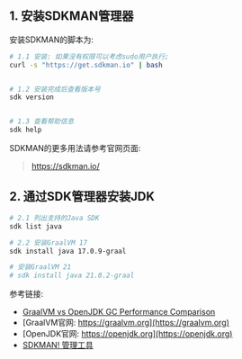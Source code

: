 



## 1. 安装SDKMAN管理器

安装SDKMAN的脚本为:

```sh
# 1.1 安装: 如果没有权限可以考虑sudo用户执行;
curl -s "https://get.sdkman.io" | bash


# 1.2 安装完成后查看版本号
sdk version


# 1.3 查看帮助信息
sdk help

```

SDKMAN的更多用法请参考官网页面: 

> https://sdkman.io/



## 2. 通过SDK管理器安装JDK



```sh
# 2.1 列出支持的Java SDK
sdk list java

# 2.2 安装GraalVM 17
sdk install java 17.0.9-graal

# 安装GraalVM 21
# sdk install java 21.0.2-graal

```










参考链接:

- [GraalVM vs OpenJDK GC Performance Comparison](https://blog.ycrash.io/2023/10/04/graalvm-vs-openjdk-gc-performance-comparison/)
- [GraalVM官网: https://graalvm.org](https://graalvm.org)
- [OpenJDK官网: https://openjdk.org](https://openjdk.org)
- [SDKMAN! 管理工具](https://sdkman.io)


